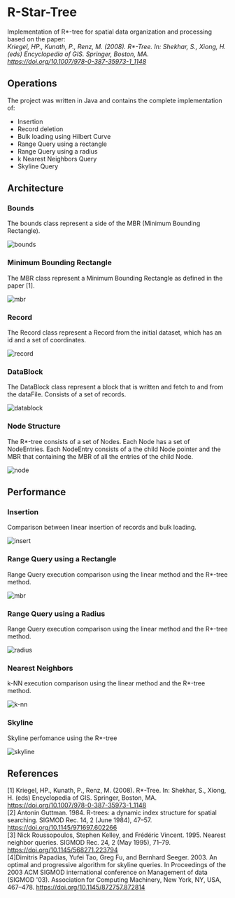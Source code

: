 # R-Star-Tree
Implementation of R*-tree for spatial data organization and processing based on the paper: </br>
*Kriegel, HP., Kunath, P., Renz, M. (2008). R\*-Tree. In: Shekhar, S., Xiong, H.
(eds) Encyclopedia of GIS. Springer, Boston, MA.
https://doi.org/10.1007/978-0-387-35973-1_1148*

## Operations
The project was written in Java and contains the complete implementation of:
- Insertion 
- Record deletion
- Bulk loading using Hilbert Curve
- Range Query using a rectangle
- Range Query using a radius
- k Nearest Neighbors Query
- Skyline Query
## Architecture

### Bounds 
The bounds class represent a side of the MBR (Minimum Bounding Rectangle).

![bounds](pictures/bounds_image.png)

### Minimum Bounding Rectangle
The MBR class represent a Minimum Bounding Rectangle as defined in the paper [1].

![mbr](pictures/MBR_image.png)

### Record
The Record class represent a Record from the initial dataset, which has an id and a set of coordinates.

![record](pictures/record_image.png)

### DataBlock
The DataBlock class represent a block that is written and fetch to and from the dataFile. 
Consists of a set of records.

![datablock](pictures/datablock_image.png)

### Node Structure
The R*-tree consists of a set of Nodes. 
Each Node has a set of NodeEntries.
Each NodeEntry consists of a the child Node pointer and the MBR that containing the MBR of all the entries of the child Node.

![node](pictures/node_structure.png)

## Performance
### Insertion
Comparison between linear insertion of records and bulk loading.

![insert](pictures/insertion.png)

### Range Query using a Rectangle
Range Query execution comparison using the linear method and the R*-tree method.

![mbr](pictures/mbr.png)

### Range Query using a Radius
Range Query execution comparison using the linear method and the R*-tree method.

![radius](pictures/radius.png)

### Nearest Neighbors
k-NN execution comparison using the linear method and the R*-tree method.

![k-nn](pictures/neighbours.png)

### Skyline
Skyline perfomance using the R*-tree

![skyline](pictures/skyline.png)

## References
[1] Kriegel, HP., Kunath, P., Renz, M. (2008). R*-Tree. In: Shekhar, S., Xiong, H.
(eds) Encyclopedia of GIS. Springer, Boston, MA.
https://doi.org/10.1007/978-0-387-35973-1_1148 </br>
[2] Antonin Guttman. 1984. R-trees: a dynamic index structure for spatial searching.
SIGMOD Rec. 14, 2 (June 1984), 47–57. https://doi.org/10.1145/971697.602266 </br>
[3] Nick Roussopoulos, Stephen Kelley, and Frédéric Vincent. 1995. Nearest neighbor
queries. SIGMOD Rec. 24, 2 (May 1995), 71–79. https://doi.org/10.1145/568271.223794 </br>
[4]Dimitris Papadias, Yufei Tao, Greg Fu, and Bernhard Seeger. 2003. An optimal and
progressive algorithm for skyline queries. In Proceedings of the 2003 ACM SIGMOD
international conference on Management of data (SIGMOD '03). Association for
Computing Machinery, New York, NY, USA, 467–478.
https://doi.org/10.1145/872757.872814</br>
